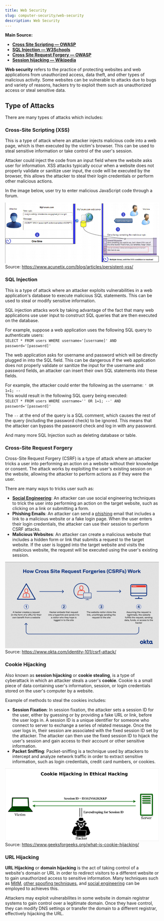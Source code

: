 ```yaml
---
title: Web Security
slug: computer-security/web-security
description: Web Security
---
```


**Main Source:**

- **[Cross Site Scripting — OWASP](https://owasp.org/www-community/attacks/xss/)**
- **[SQL Injection — W3Schools](https://www.w3schools.com/sql/sql_injection.asp)**
- **[Cross Site Request Forgery — OWASP](https://owasp.org/www-community/attacks/csrf)**
- **[Session hijacking — Wikipedia](https://en.wikipedia.org/wiki/Session_hijacking)**

**Web security** refers to the practice of protecting websites and web applications from unauthorized access, data theft, and other types of malicious activity. Some websites can be vulnerable to attacks due to bugs and variety of reasons, hackers try to exploit them such as unauthorized access or steal sensitive data.

## Type of Attacks

There are many types of attacks which includes:

### Cross-Site Scripting (XSS)

This is a type of attack where an attacker injects malicious code into a web page, which is then executed by the victim's browser. This can be used to steal sensitive information or take control of the user's session.

Attacker could inject the code from an input field where the website asks user for information. XSS attacks typically occur when a website does not properly validate or sanitize user input, the code will be executed by the browser, this allows the attacker to steal their login credentials or perform other malicious actions.

In the image below, user try to enter malicious JavaScript code through a forum.

![User exploiting a text field to insert JavaScript code](./xss.png)  
Source: https://www.acunetix.com/blog/articles/persistent-xss/

### SQL Injection

This is a type of attack where an attacker exploits vulnerabilities in a web application's database to execute malicious SQL statements. This can be used to steal or modify sensitive information.

SQL injection attacks work by taking advantage of the fact that many web applications use user input to construct SQL queries that are then executed on the database.

For example, suppose a web application uses the following SQL query to authenticate users:  
`SELECT * FROM users WHERE username='[username]' AND password='[password]'`

The web application asks for username and password which will be directly plugged in into the SQL field. This can be dangerous if the web application does not properly validate or sanitize the input for the username and password fields, an attacker can insert their own SQL statements into these fields.

For example, the attacker could enter the following as the username: `' OR 1=1; --`  
This would result in the following SQL query being executed:  
`SELECT * FROM users WHERE username='' OR 1=1; --' AND password='[password]'`

The `--` at the end of the query is a SQL comment, which causes the rest of the query (including the password check) to be ignored. This means that the attacker can bypass the password check and log in with any password.

And many more SQL Injection such as deleting database or table.

### Cross-Site Request Forgery

Cross-Site Request Forgery (CSRF) is a type of attack where an attacker tricks a user into performing an action on a website without their knowledge or consent. The attack works by exploiting the user's existing session on the website, allowing the attacker to perform actions as if they were the user.

There are many ways to tricks user such as:

- [**Social Engineering**](/cs-notes/computer-security/other-attack-and-exploit#social-engineering): An attacker can use social engineering techniques to trick the user into performing an action on the target website, such as clicking on a link or submitting a form.
- **Phishing Emails**: An attacker can send a [phishing](/cs-notes/computer-security/other-attack-and-exploit#phishing) email that includes a link to a malicious website or a fake login page. When the user enters their login credentials, the attacker can use their session to perform CSRF attacks.
- **Malicious Websites**: An attacker can create a malicious website that includes a hidden form or link that submits a request to the target website. If the user is logged into the target website and visits the malicious website, the request will be executed using the user's existing session.

![A user is tricked by hackers from hyperlink embedded with malicious request](./csrf.png)  
Source: https://www.okta.com/identity-101/csrf-attack/

### Cookie Hijacking

Also known as **session hijacking** or **cookie stealing**, is a type of cyberattack in which an attacker steals a user's **cookie**. Cookie is a small piece of data containing user's information, session, or login credentials stored on the user's computer by a website.

Example of methods to steal the cookies includes:

- **Session Fixation**: In session fixation, the attacker sets a session ID for the user, either by guessing or by providing a fake URL or link, before the user logs in. A session ID is a unique identifier for someone who connect to server to exchange a series of related message. Once the user logs in, their session are associated with the fixed session ID set by the attacker. The attacker can then use the fixed session ID to hijack the user's session and gain access to their account or other sensitive information.
- **Packet Sniffing**: Packet-sniffing is a technique used by attackers to intercept and analyze network traffic in order to extract sensitive information, such as login credentials, credit card numbers, or cookies.

![Hacker that eavesdrop user's session ID](./cookie-hijacking.png)  
Source: https://www.geeksforgeeks.org/what-is-cookie-hijacking/

### URL Hijacking

**URL Hijacking** or **domain hijacking** is the act of taking control of a website's domain or URL in order to redirect visitors to a different website or to gain unauthorized access to sensitive information. Many techniques such as [MitM](/cs-notes/computer-security/network-security#man-in-the-middle-attack), [other spoofing techniques](/cs-notes/computer-security/network-security#spoofing), and [social engineering](/cs-notes/computer-security/other-attack-and-exploit#typosquatting) can be employed to achieves this.

Attackers may exploit vulnerabilites in some website in domain registrar systems to gain control over a legitimate domain. Once they have control, they can modify DNS settings or transfer the domain to a different registrar, effectively hijacking the URL.
